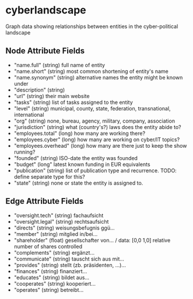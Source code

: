 # cyberlandscape
Graph data showing relationships between entities in the cyber-political landscape

## Node Attribute Fields

* "name.full" (string) full name of entity
* "name.short" (string) most common shortening of entity's name
* "name.synonym" (string) alternative names the entity might be known under
* "description" (string)
* "url" (string) their main website
* "tasks" (string) list of tasks assigned to the entity
* "level" (string) municipal, county, state, federation, transnational, international
* "org" (string) none, bureau, agency, military, company, association
* "jurisdiction" (string) what (country's?) laws does the entity abide to?
* "employees.total" (long) how many are working there?
* "employees.cyber" (long) how many are working on cyber/IT topics?
* "employees.overhead" (long) how many are there just to keep the show running?
* "founded" (string) ISO-date the entity was founded
* "budget" (long" latest known funding in EUR equivalents
* "publication" (string) list of publication type and recurrence. TODO: define separate type for this?
* "state" (string) none or state the entity is assigned to.

## Edge Attribute Fields
* "oversight.tech" (string) fachaufsicht
* "oversight.legal" (string) rechtsaufsicht
* "directs" (string) weisungsbefugnis ggü...
* "member" (string) mitglied in/bei...
* "shareholder" (float) gesellschafter von... / data: [0,0 1,0] relative number of shares controlled 
* "complements" (string) ergänzt...
* "communicate" (string) tauscht sich aus mit...
* "provides" (string) stellt (zb. präsidenten, ...)...
* "finances" (string) finanziert...
* "educates" (string) bildet aus...
* "cooperates" (string) kooperiert...
* "operates" (string) betreibt...

